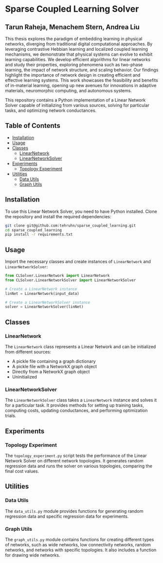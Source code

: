 # Sparse Coupled Learning Solver

## Tarun Raheja, Menachem Stern, Andrea Liu

This thesis explores the paradigm of embedding learning in physical networks, diverging from traditional digital computational approaches. By leveraging contrastive Hebbian learning and localized coupled learning mechanisms, we demonstrate that physical systems can evolve to exhibit learning capabilities. We develop efficient algorithms for linear networks and study their properties, exploring phenomena such as two-phase learning, the impact of network structure, and scaling behavior. Our findings highlight the importance of network design in creating efficient and effective learning systems. This work showcases the feasibility and benefits of in-material learning, opening up new avenues for innovations in adaptive materials, neuromorphic computing, and autonomous systems.


This repository contains a Python implementation of a Linear Network Solver capable of initializing from various sources, solving for particular tasks, and optimizing network conductances.

## Table of Contents

- [Installation](#installation)
- [Usage](#usage)
- [Classes](#classes)
  - [LinearNetwork](#linearnetwork)
  - [LinearNetworkSolver](#linearnetworksolver)
- [Experiments](#experiments)
  - [Topology Experiment](#topology-experiment)
- [Utilities](#utilities)
  - [Data Utils](#data-utils)
  - [Graph Utils](#graph-utils)

## Installation

To use this Linear Network Solver, you need to have Python installed. Clone the repository and install the required dependencies:

```bash
git clone git@github.com:tehruhn/sparse_coupled_learning.git
cd sparse_coupled_learning
pip install -r requirements.txt
```

## Usage

Import the necessary classes and create instances of `LinearNetwork` and `LinearNetworkSolver`:

```python
from CLSolver.LinearNetwork import LinearNetwork
from CLSolver.LinearNetworkSolver import LinearNetworkSolver

# Create a LinearNetwork instance
linNet = LinearNetwork(input_data)

# Create a LinearNetworkSolver instance
solver = LinearNetworkSolver(linNet)
```

## Classes

### LinearNetwork

The `LinearNetwork` class represents a Linear Network and can be initialized from different sources:
- A pickle file containing a graph dictionary
- A pickle file with a NetworkX graph object
- Directly from a NetworkX graph object
- Uninitialized

### LinearNetworkSolver

The `LinearNetworkSolver` class takes a `LinearNetwork` instance and solves it for a particular task. It provides methods for setting up training tasks, computing costs, updating conductances, and performing optimization trials.

## Experiments

### Topology Experiment

The `topology_experiment.py` script tests the performance of the Linear Network Solver on different network topologies. It generates random regression data and runs the solver on various topologies, comparing the final cost values.

## Utilities

### Data Utils

The `data_utils.py` module provides functions for generating random regression data and specific regression data for experiments.

### Graph Utils

The `graph_utils.py` module contains functions for creating different types of networks, such as wide networks, low connectivity networks, random networks, and networks with specific topologies. It also includes a function for drawing wide networks.
